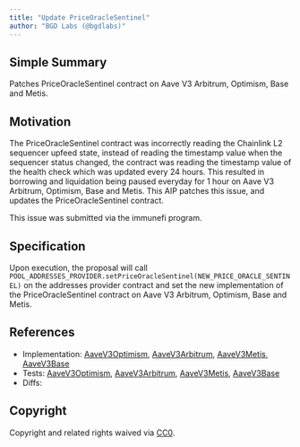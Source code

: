 ```yaml
---
title: "Update PriceOracleSentinel"
author: "BGD Labs (@bgdlabs)"
---
```


## Simple Summary

Patches PriceOracleSentinel contract on Aave V3 Arbitrum, Optimism, Base and Metis.

## Motivation

The PriceOracleSentinel contract was incorrectly reading the Chainlink L2 sequencer upfeed state, instead of reading the timestamp value when the sequencer status changed, the contract was reading the timestamp value of the health check which was updated every 24 hours.
This resulted in borrowing and liquidation being paused everyday for 1 hour on Aave V3 Arbitrum, Optimism, Base and Metis. This AIP patches this issue, and updates the PriceOracleSentinel contract.

This issue was submitted via the immunefi program.

## Specification

Upon execution, the proposal will call `POOL_ADDRESSES_PROVIDER.setPriceOracleSentinel(NEW_PRICE_ORACLE_SENTINEL)` on the addresses provider contract and set the new implementation of the PriceOracleSentinel contract on Aave V3 Arbitrum, Optimism, Base and Metis.

## References

- Implementation: [AaveV3Optimism](https://github.com/bgd-labs/aave-proposals-v3/blob/main/src/20231125_Multi_UpdatePriceOracleSentinel/AaveV3Optimism_UpdatePriceOracleSentinel_20231125.sol), [AaveV3Arbitrum](https://github.com/bgd-labs/aave-proposals-v3/blob/main/src/20231125_Multi_UpdatePriceOracleSentinel/AaveV3Arbitrum_UpdatePriceOracleSentinel_20231125.sol), [AaveV3Metis](https://github.com/bgd-labs/aave-proposals-v3/blob/main/src/20231125_Multi_UpdatePriceOracleSentinel/AaveV3Metis_UpdatePriceOracleSentinel_20231125.sol), [AaveV3Base](https://github.com/bgd-labs/aave-proposals-v3/blob/main/src/20231125_Multi_UpdatePriceOracleSentinel/AaveV3Base_UpdatePriceOracleSentinel_20231125.sol)
- Tests: [AaveV3Optimism](https://github.com/bgd-labs/aave-proposals-v3/blob/main/src/20231125_Multi_UpdatePriceOracleSentinel/AaveV3Optimism_UpdatePriceOracleSentinel_20231125.t.sol), [AaveV3Arbitrum](https://github.com/bgd-labs/aave-proposals-v3/blob/main/src/20231125_Multi_UpdatePriceOracleSentinel/AaveV3Arbitrum_UpdatePriceOracleSentinel_20231125.t.sol), [AaveV3Metis](https://github.com/bgd-labs/aave-proposals-v3/blob/main/src/20231125_Multi_UpdatePriceOracleSentinel/AaveV3Metis_UpdatePriceOracleSentinel_20231125.t.sol), [AaveV3Base](https://github.com/bgd-labs/aave-proposals-v3/blob/main/src/20231125_Multi_UpdatePriceOracleSentinel/AaveV3Base_UpdatePriceOracleSentinel_20231125.t.sol)
- Diffs:

## Copyright

Copyright and related rights waived via [CC0](https://creativecommons.org/publicdomain/zero/1.0/).
